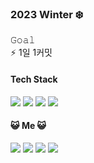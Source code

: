 <h3> 2023 Winter ❄️</h3>

𝙶𝚘𝚊𝚕<br>
⚡ 1일 1커밋

    
<h4>Tech Stack</h4>
<span><img src="https://img.shields.io/badge/JavaScript-F7DF1E?style=flat-square&logo=JavaScript&logoColor=white"><span>
<span><img src="https://img.shields.io/badge/MySQL-4479A1?style=flat-square&logo=MySQL&logoColor=white"></span>
<img src="https://img.shields.io/badge/css-1572B6?style=flat-square&logo=css3&logoColor=white"/></a>
<span><img src="https://img.shields.io/badge/C++-00599C?style=flat-square&logo=Cplusplus&logoColor=white"></span>

<h4>😺 Me 😺</h4>
<a href="https://velog.io/@eeheueklf"><img src="https://img.shields.io/badge/hamrang-FFFFFF?style=flat-square&logo=Velog&logoColor=black&link=https://velog.io/@eeheueklf"/></a>
<a href="https://url.kr/49rxa2" target="_blank"><img src="https://img.shields.io/badge/Blog-2e3338?style=flat-square&logo=Notion&logoColor=white"/></a>
<a href="https://www.instagram.com/_uyouu" target="_blank"><img src="https://img.shields.io/badge/_uyouu-FB3958?style=flat-square&logo=Instagram&logoColor=white"/></a>
<span><img src="https://img.shields.io/badge/eeheueklf-EA4335?style=flat-square&logo=Gmail&logoColor=white"/></span>
<br>

<!--![Anurag's GitHub stats](https://github-readme-stats.vercel.app/api?username=eeheueklf&show_icons=true&theme=dracula)-->

